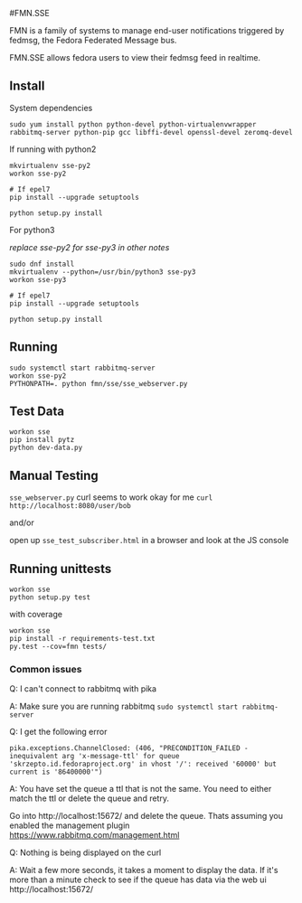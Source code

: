 #FMN.SSE

FMN is a family of systems to manage end-user notifications triggered by
fedmsg, the Fedora Federated Message bus.

FMN.SSE allows fedora users to view their fedmsg feed in realtime.

## Install
System dependencies
```
sudo yum install python python-devel python-virtualenvwrapper rabbitmq-server python-pip gcc libffi-devel openssl-devel zeromq-devel
```

If running with python2
```
mkvirtualenv sse-py2
workon sse-py2

# If epel7
pip install --upgrade setuptools

python setup.py install
```

For python3

*replace sse-py2 for sse-py3 in other notes*
```
sudo dnf install 
mkvirtualenv --python=/usr/bin/python3 sse-py3
workon sse-py3

# If epel7
pip install --upgrade setuptools

python setup.py install
```

## Running

```
sudo systemctl start rabbitmq-server
workon sse-py2
PYTHONPATH=. python fmn/sse/sse_webserver.py
```

## Test Data

```
workon sse
pip install pytz
python dev-data.py
```

## Manual Testing

`sse_webserver.py` curl seems to work okay for me `curl http://localhost:8080/user/bob`

and/or

open up `sse_test_subscriber.html` in a browser and look at the JS console

## Running unittests
```
workon sse
python setup.py test
```

with coverage

```
workon sse
pip install -r requirements-test.txt
py.test --cov=fmn tests/
```

### Common issues

Q: I can't connect to rabbitmq with pika

A: Make sure you are running rabbitmq `sudo systemctl start rabbitmq-server`

Q: I get the following error
```
pika.exceptions.ChannelClosed: (406, "PRECONDITION_FAILED - inequivalent arg 'x-message-ttl' for queue 'skrzepto.id.fedoraproject.org' in vhost '/': received '60000' but current is '86400000'")
```

A: You have set the queue a ttl that is not the same. You need to either match the ttl or delete the queue and retry.

Go into http://localhost:15672/  and delete the queue. Thats assuming you enabled the management plugin https://www.rabbitmq.com/management.html

Q: Nothing is being displayed on the curl

A: Wait a few more seconds, it takes a moment to display the data. If it's more
than a minute check to see if the queue has data via the web ui http://localhost:15672/

